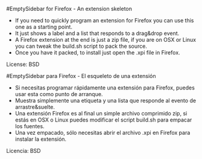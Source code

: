 #EmptySidebar for Firefox - An extension skeleton

* If you need to quickly program an extension for Firefox you can use this one as a starting point.
* It just shows a label and a list that responds to a drag&drop event.
* A Firefox extension at the end is just a zip file, if you are on OSX or Linux you can tweak the build.sh script to pack the source.
* Once you have it packed, to install just open the .xpi file in Firefox.

License: BSD

#EmptySidebar para Firefox - El esqueleto de una extensión

* Si necesitas programar rápidamente una extensión para Firefox, puedes usar esta como punto de arranque.
* Muestra simplemente una etiqueta y una lista que responde al evento de arrastre&suelte.
* Una extensión Firefox es al final un simple archivo comprimido zip, si estás en OSX o Linux puedes modificar el script build.sh para empacar los fuentes.
* Una vez empacado, sólo necesitas abrir el archivo .xpi en Firefox para instalar la extensión.

Licencia: BSD

